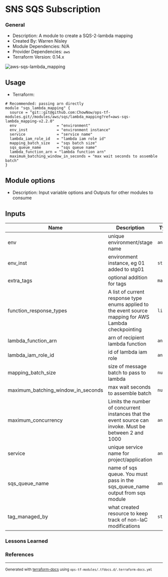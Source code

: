 <!-- BEGIN_TF_DOCS -->
# SNS SQS Subscription

### General

* Description: A module to create a SQS-2-lambda mapping
* Created By: Warren Nisley
* Module Dependencies: N/A
* Provider Dependencies: `aws`
* Terraform Version: 0.14.x

![aws-sqs-lambda_mapping](https://github.com/ChowNow/ops-tf-modules/workflows/aws-sqs-lambda_mapping/badge.svg)

## Usage

* Terraform:

```hcl
# Recommended: passing arn directly
module "sqs_lambda_mapping" {
  source = "git::git@github.com:ChowNow/ops-tf-modules.git//modules/aws/sqs/lambda_mapping?ref=aws-sqs-lambda_mapping-v2.2.0"
  env                  = "environment"
  env_inst             = "environment instance"
  service              = "service name"
  lambda_iam_role_id   = "lambda iam role id"
  mapping_batch_size   = "sqs batch size"
  sqs_queue_name       = "sqs queue name"
  lambda_function_arn = "lambda function arn"
  maximum_batching_window_in_seconds = "max wait seconds to assemble batch"
}
```

## Module options

* Description: Input variable options and Outputs for other modules to consume

## Inputs

| Name | Description | Type | Default | Required |
|------|-------------|------|---------|:--------:|
| env | unique environment/stage name | `any` | n/a | yes |
| env\_inst | environment instance, eg 01 added to stg01 | `string` | `""` | no |
| extra\_tags | optional addition for tags | `map` | `{}` | no |
| function\_response\_types | A list of current response type enums applied to the event source mapping for AWS Lambda checkpointing | `list` | `[]` | no |
| lambda\_function\_arn | arn of recipient lambda function | `any` | n/a | yes |
| lambda\_iam\_role\_id | id of lambda iam role | `any` | n/a | yes |
| mapping\_batch\_size | size of message batch to pass to lambda | `number` | `10` | no |
| maximum\_batching\_window\_in\_seconds | max wait seconds to assemble batch | `number` | `5` | no |
| maximum\_concurrency | Limits the number of concurrent instances that the event source can invoke. Must be between 2 and 1000 | `any` | `null` | no |
| service | unique service name for project/application | `any` | n/a | yes |
| sqs\_queue\_name | name of sqs queue. You must pass in the sqs\_queue\_name output from sqs module | `any` | n/a | yes |
| tag\_managed\_by | what created resource to keep track of non-IaC modifications | `string` | `"Terraform"` | no |



### Lessons Learned


### References

---

<sub>Generated with [terraform-docs](https://terraform-docs.io/) using `ops-tf-modules/.tfdocs.d/.terraform-docs.yml`<sub>
<!-- END_TF_DOCS -->